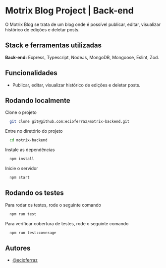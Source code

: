 
# Motrix Blog Project | Back-end

O Motrix Blog se trata de um blog onde é possível publicar, editar, visualizar histórico de edições e deletar posts.


## Stack e ferramentas utilizadas

**Back-end:** Express, Typescript, NodeJs, MongoDB, Mongoose, Eslint, Zod.


## Funcionalidades

- Publicar, editar, visualizar histórico de edições e deletar posts.



## Rodando localmente

Clone o projeto

```bash
  git clone git@github.com:ecioferraz/motrix-backend.git
```

Entre no diretório do projeto

```bash
  cd motrix-backend
```

Instale as dependências

```bash
  npm install
```

Inicie o servidor

```bash
  npm start
```


## Rodando os testes

Para rodar os testes, rode o seguinte comando

```bash
  npm run test
```

Para verificar cobertura de testes, rode o seguinte comando

```bash
  npm run test:coverage
```


## Autores

- [@ecioferraz](https://www.github.com/ecioferraz)

